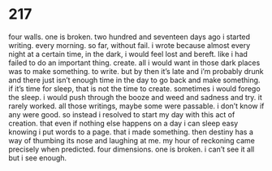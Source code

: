# 217

four walls. one is broken. two hundred and seventeen days ago i started writing. every morning. so far, without fail. i wrote because almost every night at a certain time, in the dark, i would feel lost and bereft. like i had failed to do an important thing. create. all i would want in those dark places was to make something. to write. but by then it’s late and i’m probably drunk and there just isn’t enough time in the day to go back and make something. if it’s time for sleep, that is not the time to create. sometimes i would forego the sleep. i would push through the booze and weed and sadness and try. it rarely worked. all those writings, maybe some were passable. i don’t know if any were good. so instead i resolved to start my day with this act of creation. that even if nothing else happens on a day i can sleep easy knowing i put words to a page. that i made something. then destiny has a way of thumbing its nose and laughing at me. my hour of reckoning came precisely when predicted. four dimensions. one is broken. i can’t see it all but i see enough.